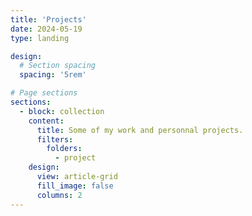 ```yaml
---
title: 'Projects'
date: 2024-05-19
type: landing

design:
  # Section spacing
  spacing: '5rem'

# Page sections
sections:
  - block: collection
    content:
      title: Some of my work and personnal projects.
      filters:
        folders:
          - project
    design:
      view: article-grid
      fill_image: false
      columns: 2
---
```

